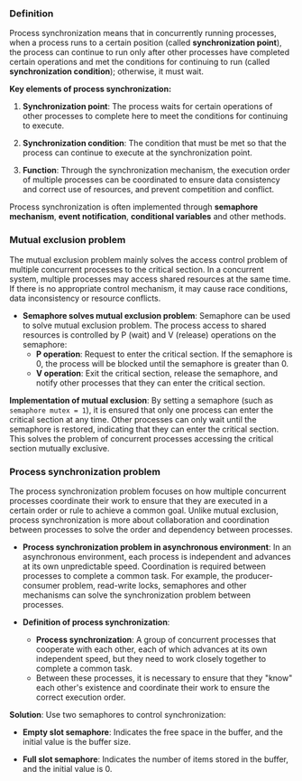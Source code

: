 ### Definition
Process synchronization means that in concurrently running processes, when a process runs to a certain position (called **synchronization point**), the process can continue to run only after other processes have completed certain operations and met the conditions for continuing to run (called **synchronization condition**); otherwise, it must wait.

**Key elements of process synchronization:**

1. **Synchronization point**: The process waits for certain operations of other processes to complete here to meet the conditions for continuing to execute.

2. **Synchronization condition**: The condition that must be met so that the process can continue to execute at the synchronization point.

3. **Function**: Through the synchronization mechanism, the execution order of multiple processes can be coordinated to ensure data consistency and correct use of resources, and prevent competition and conflict.

Process synchronization is often implemented through **semaphore mechanism**, **event notification**, **conditional variables** and other methods.

### **Mutual exclusion problem**
The mutual exclusion problem mainly solves the access control problem of multiple concurrent processes to the critical section. In a concurrent system, multiple processes may access shared resources at the same time. If there is no appropriate control mechanism, it may cause race conditions, data inconsistency or resource conflicts.

- **Semaphore solves mutual exclusion problem**:
Semaphore can be used to solve mutual exclusion problem. The process access to shared resources is controlled by P (wait) and V (release) operations on the semaphore:
     - **P operation**: Request to enter the critical section. If the semaphore is 0, the process will be blocked until the semaphore is greater than 0.
     - **V operation**: Exit the critical section, release the semaphore, and notify other processes that they can enter the critical section.

**Implementation of mutual exclusion**: By setting a semaphore (such as `semaphore mutex = 1`), it is ensured that only one process can enter the critical section at any time. Other processes can only wait until the semaphore is restored, indicating that they can enter the critical section. This solves the problem of concurrent processes accessing the critical section mutually exclusive.

### **Process synchronization problem**
The process synchronization problem focuses on how multiple concurrent processes coordinate their work to ensure that they are executed in a certain order or rule to achieve a common goal. Unlike mutual exclusion, process synchronization is more about collaboration and coordination between processes to solve the order and dependency between processes.

- **Process synchronization problem in asynchronous environment**:
In an asynchronous environment, each process is independent and advances at its own unpredictable speed. Coordination is required between processes to complete a common task. For example, the producer-consumer problem, read-write locks, semaphores and other mechanisms can solve the synchronization problem between processes.

- **Definition of process synchronization**:
     - **Process synchronization**: A group of concurrent processes that cooperate with each other, each of which advances at its own independent speed, but they need to work closely together to complete a common task.
     - Between these processes, it is necessary to ensure that they "know" each other's existence and coordinate their work to ensure the correct execution order.

**Solution**: Use two semaphores to control synchronization:

- **Empty slot semaphore**: Indicates the free space in the buffer, and the initial value is the buffer size.

- **Full slot semaphore**: Indicates the number of items stored in the buffer, and the initial value is 0.